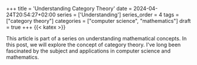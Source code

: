 +++
title = 'Understanding Category Theory'
date = 2024-04-24T20:54:27+02:00
series = ['Understanding']
series_order = 4
tags = ["category theory"]
categories = ["computer science", "mathematics"]
draft = true
+++
{{< katex >}}
<command- for-all="span.katex-mathml" remove-element defer>

This article is part of a series on understanding mathematical concepts.
In this post, we will explore the concept of category theory.
I've long been fascinated by the subject and applications in computer science and mathematics.
